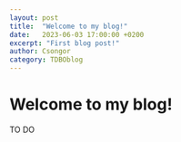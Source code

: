 ```yaml
---
layout: post
title:  "Welcome to my blog!"
date:   2023-06-03 17:00:00 +0200
excerpt: "First blog post!"
author: Csongor
category: TDBOblog
---
```


# Welcome to my blog!

TO DO
